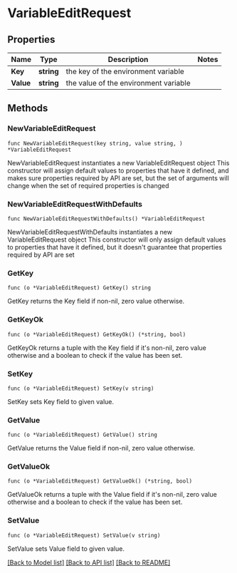 # VariableEditRequest

## Properties

Name | Type | Description | Notes
------------ | ------------- | ------------- | -------------
**Key** | **string** | the key of the environment variable | 
**Value** | **string** | the value of the environment variable | 

## Methods

### NewVariableEditRequest

`func NewVariableEditRequest(key string, value string, ) *VariableEditRequest`

NewVariableEditRequest instantiates a new VariableEditRequest object
This constructor will assign default values to properties that have it defined,
and makes sure properties required by API are set, but the set of arguments
will change when the set of required properties is changed

### NewVariableEditRequestWithDefaults

`func NewVariableEditRequestWithDefaults() *VariableEditRequest`

NewVariableEditRequestWithDefaults instantiates a new VariableEditRequest object
This constructor will only assign default values to properties that have it defined,
but it doesn't guarantee that properties required by API are set

### GetKey

`func (o *VariableEditRequest) GetKey() string`

GetKey returns the Key field if non-nil, zero value otherwise.

### GetKeyOk

`func (o *VariableEditRequest) GetKeyOk() (*string, bool)`

GetKeyOk returns a tuple with the Key field if it's non-nil, zero value otherwise
and a boolean to check if the value has been set.

### SetKey

`func (o *VariableEditRequest) SetKey(v string)`

SetKey sets Key field to given value.


### GetValue

`func (o *VariableEditRequest) GetValue() string`

GetValue returns the Value field if non-nil, zero value otherwise.

### GetValueOk

`func (o *VariableEditRequest) GetValueOk() (*string, bool)`

GetValueOk returns a tuple with the Value field if it's non-nil, zero value otherwise
and a boolean to check if the value has been set.

### SetValue

`func (o *VariableEditRequest) SetValue(v string)`

SetValue sets Value field to given value.



[[Back to Model list]](../README.md#documentation-for-models) [[Back to API list]](../README.md#documentation-for-api-endpoints) [[Back to README]](../README.md)


